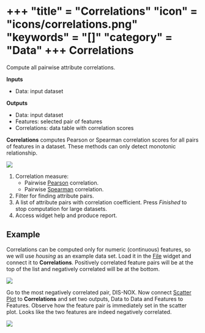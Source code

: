 +++
"title" = "Correlations"
"icon" = "icons/correlations.png"
"keywords" = "[]"
"category" = "Data"
+++
Correlations
============

Compute all pairwise attribute correlations.

**Inputs**

- Data: input dataset

**Outputs**

- Data: input dataset
- Features: selected pair of features
- Correlations: data table with correlation scores

**Correlations** computes Pearson or Spearman correlation scores for all pairs of features in a dataset. These methods can only detect monotonic relationship.

![](/images/Correlations-stamped.png)

1. Correlation measure:
   - Pairwise [Pearson](https://en.wikipedia.org/wiki/Pearson_correlation_coefficient) correlation.
   - Pairwise [Spearman](https://en.wikipedia.org/wiki/Spearman%27s_rank_correlation_coefficient) correlation.
2. Filter for finding attribute pairs.
3. A list of attribute pairs with correlation coefficient. Press *Finished* to stop computation for large datasets.
4. Access widget help and produce report.

Example
-------

Correlations can be computed only for numeric (continuous) features, so we will use *housing* as an example data set. Load it in the [File](file.md) widget and connect it to **Correlations**. Positively correlated feature pairs will be at the top of the list and negatively correlated will be at the bottom.

![](/images/Correlations-links.png)

Go to the most negatively correlated pair, DIS-NOX. Now connect [Scatter Plot](../visualize/scatterplot.md) to **Correlations** and set two outputs, Data to Data and Features to Features. Observe how the feature pair is immediately set in the scatter plot. Looks like the two features are indeed negatively correlated.

![](/images/Correlations-Example.png)
